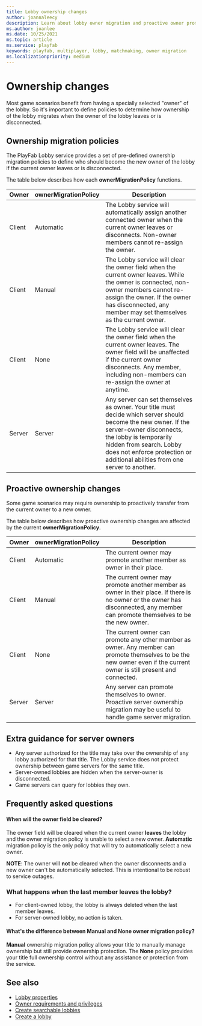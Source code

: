 ```yaml
---
title: Lobby ownership changes
author: joannaleecy
description: Learn about lobby owner migration and proactive owner promotion.
ms.author: joanlee
ms.date: 10/25/2021
ms.topic: article
ms.service: playfab
keywords: playfab, multiplayer, lobby, matchmaking, owner migration
ms.localizationpriority: medium
---
```


# Ownership changes
 

Most game scenarios benefit from having a specially selected "owner" of the lobby. So it's important to define policies to determine how ownership of the lobby migrates when the owner of the lobby leaves or is disconnected.

## Ownership migration policies

The PlayFab Lobby service provides a set of pre-defined ownership migration policies to define who should become the new owner of the lobby if the current owner leaves or is disconnected.

The table below describes how each __ownerMigrationPolicy__ functions.

| Owner     | ownerMigrationPolicy | Description                         |
|-----------|----------------------|-------------------------------------|
| Client    | Automatic            | The Lobby service will automatically assign another connected owner when the current owner leaves or disconnects. Non-owner members cannot re-assign the owner. |
| Client    | Manual               | The Lobby service will clear the owner field when the current owner leaves. While the owner is connected, non-owner members cannot re-assign the owner. If the owner has disconnected, any member may set themselves as the current owner. |
| Client    | None                 | The Lobby service will clear the owner field when the current owner leaves. The owner field will be unaffected if the current owner disconnects. Any member, including non-members can re-assign the owner at anytime. |
| Server    | Server               | Any server can set themselves as owner. Your title must decide which server should become the new owner. If the server-owner disconnects, the lobby is temporarily hidden from search. Lobby does not enforce protection or additional abilities from one server to another. |

## Proactive ownership changes

Some game scenarios may require ownership to proactively transfer from the current owner to a new owner.

The table below describes how proactive ownership changes are affected by the current __ownerMigrationPolicy__.

| Owner     | ownerMigrationPolicy | Description                         |
|-----------|----------------------|-------------------------------------|
| Client    | Automatic            | The current owner may promote another member as owner in their place. |
| Client    | Manual               | The current owner may promote another member as owner in their place. If there is no owner or the owner has disconnected, any member can promote themselves to be the new owner. |
| Client    | None                 | The current owner can promote any other member as owner. Any member can promote themselves to be the new owner even if the current owner is still present and connected. |
| Server    | Server               | Any server can promote themselves to owner. Proactive server ownership migration may be useful to handle game server migration. |

## Extra guidance for server owners

* Any server authorized for the title may take over the ownership of any lobby authorized for that title. The Lobby service does not protect ownership between game servers for the same title.
* Server-owned lobbies are hidden when the server-owner is disconnected.
* Game servers can query for lobbies they own.

## Frequently asked questions

#### When will the owner field be cleared?

The owner field will be cleared when the current owner **leaves** the lobby and the owner migration policy is unable to select a new owner. __Automatic__ migration policy is the only policy that will try to automatically select a new owner.

**NOTE**: The owner will **not** be cleared when the owner disconnects and a new owner can't be automatically selected. This is intentional to be robust to service outages.

### What happens when the last member leaves the lobby?

* For client-owned lobby, the lobby is always deleted when the last member leaves.
* For server-owned lobby, no action is taken.

#### What's the difference between __Manual__ and __None__ owner migration policy?

__Manual__ ownership migration policy allows your title to manually manage ownership but still provide ownership protection. The __None__ policy provides your title full ownership control without any assistance or protection from the service.

## See also

* [Lobby properties](lobby-properties.md)
* [Owner requirements and privileges](owner-requirements-and-privileges.md)
* [Create searchable lobbies](define-search-keywords.md)
* [Create a lobby](create-a-lobby.md)

